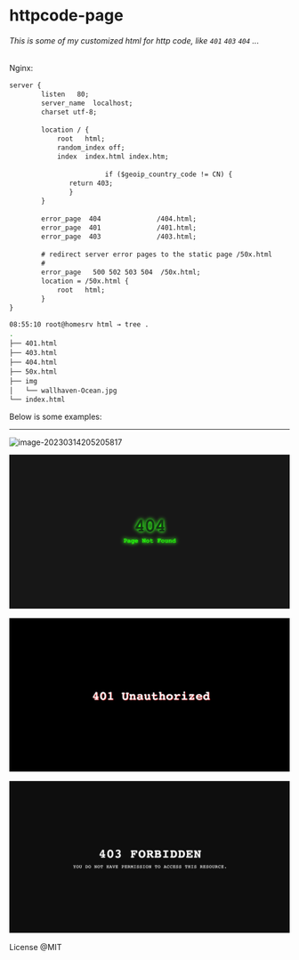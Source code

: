 # httpcode-page

###### This is some of my customized html for http code, like `401` `403` `404` ...

Nginx:

```nginx
server {
        listen   80;
        server_name  localhost;
        charset utf-8;

        location / {
            root   html;
            random_index off;
            index  index.html index.htm;
            
						if ($geoip_country_code != CN) {
               return 403;
               }
        }

        error_page  404              /404.html;
        error_page  401              /401.html;
        error_page  403              /403.html;

        # redirect server error pages to the static page /50x.html
        #
        error_page   500 502 503 504  /50x.html;
        location = /50x.html {
            root   html;
        }
}
```

```bash
08:55:10 root@homesrv html → tree .
.
├── 401.html
├── 403.html
├── 404.html
├── 50x.html
├── img
│   └── wallhaven-Ocean.jpg
└── index.html
```

Below is some examples:

---

![image-20230314205205817](./img/image-20230314205205817.png)

![image-20230314204832118](./img/image-20230314204832118.png)

![image-20230314204933021](./img/image-20230314204933021.png)

![image-20230314205028477](./img/image-20230314205028477.png)

License @MIT
